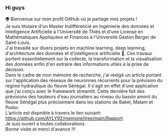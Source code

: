 ### Hi guys
 👽 Bienvenue sur mon profil GitHub où je partage mes projets !   
  Je suis titulaire d'un Master Indifférencié en Ingénierie des données et Intelligence Artificielle à l'Université de Thiès et d'une License en Mathématiques Appliquées et Finances à l'Université Gaston Berger de Saint-Louis.  
  J'ai travaillé sur divers projets en machine learning, deep learning, d'architecture des données et d'intelligence artificielle 🤖. 
Ces travaux portent essentiellement sur la collecte, la transformation et la visualisation des données enfin d'en extraire des informations utiles à la prise de décision.   
  Dans le cadre de mon mémoire de recherche, j'ai rédigé un article portant sur l'application des réseaux de neuronnes récurrents pour la prévision du régime hydraulique du fleuve Sénègal. Il s'agit en effet d'une application que j'ai conçu avec le framework streamlit. Cette dernière fait des prévisions des hauteurs d'eau journaliers au niveau du bassin amont du fleuve Sénégal plus précisément dans les stations de Bakel, Matam et Podor.  
  L'article est dispnible à travers le lien suivant: https://github.com/AYLY92/memoire/tree/main/Rapport  
  Je suis ouvert à toutes collaborations.  
  Bonne visite et merci d'avance !!!
